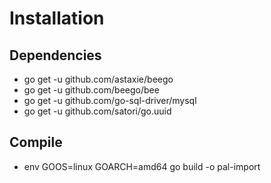 # Installation

## Dependencies

* go get -u github.com/astaxie/beego
* go get -u github.com/beego/bee
* go get -u github.com/go-sql-driver/mysql
* go get -u github.com/satori/go.uuid

## Compile

* env GOOS=linux GOARCH=amd64 go build -o pal-import


